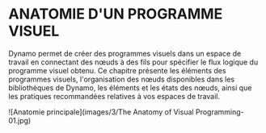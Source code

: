 

# ANATOMIE D'UN PROGRAMME VISUEL

Dynamo permet de créer des programmes visuels dans un espace de travail en connectant des nœuds à des fils pour spécifier le flux logique du programme visuel obtenu. Ce chapitre présente les éléments des programmes visuels, l'organisation des nœuds disponibles dans les bibliothèques de Dynamo, les éléments et les états des nœuds, ainsi que les pratiques recommandées relatives à vos espaces de travail.

![Anatomie principale](images/3/The Anatomy of Visual Programming-01.jpg)

